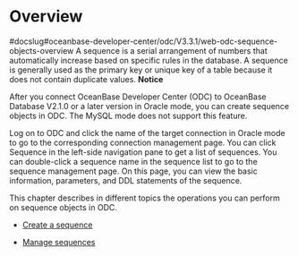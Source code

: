 Overview 
=============================
#docslug#oceanbase-developer-center/odc/V3.3.1/web-odc-sequence-objects-overview
A sequence is a serial arrangement of numbers that automatically increase based on specific rules in the database. A sequence is generally used as the primary key or unique key of a table because it does not contain duplicate values. 
**Notice**



After you connect OceanBase Developer Center (ODC) to OceanBase Database V2.1.0 or a later version in Oracle mode, you can create sequence objects in ODC. The MySQL mode does not support this feature.

Log on to ODC and click the name of the target connection in Oracle mode to go to the corresponding connection management page. You can click Sequence in the left-side navigation pane to get a list of sequences. You can double-click a sequence name in the sequence list to go to the sequence management page. On this page, you can view the basic information, parameters, and DDL statements of the sequence. 

This chapter describes in different topics the operations you can perform on sequence objects in ODC.

* [Create a sequence](../../../7.client-odc-user-guide/10.client-odc-database-objects/5.client-odc-sequence-objects/2.client-odc-create-a-sequence.md)

  

* [Manage sequences](../../../7.client-odc-user-guide/10.client-odc-database-objects/5.client-odc-sequence-objects/3.client-odc-manage-sequence.md)

  



